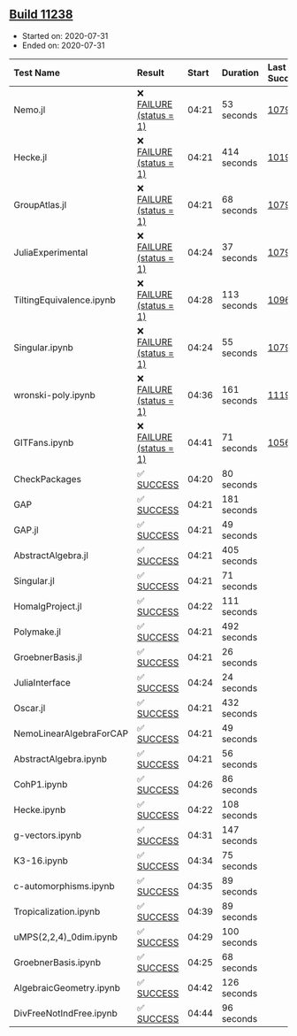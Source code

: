 ## [Build 11238](https://oscarci.mathematik.uni-kl.de/job/oscar/11238/)

* Started on: 2020-07-31
* Ended on: 2020-07-31

| Test Name    | Result | Start | Duration | Last Success | First Failure |
|:-------------|:-------|:------|:---------|:-------------|:--------------|
| Nemo.jl | ❌ [FAILURE (status = 1)](https://oscarci.mathematik.uni-kl.de/job/oscar/11238/artifact/logs/build-11238/Nemo.jl.log) | 04:21 | 53 seconds | [10790](https://oscarci.mathematik.uni-kl.de/job/oscar/10790/) | [10791](https://oscarci.mathematik.uni-kl.de/job/oscar/10791/) |
| Hecke.jl | ❌ [FAILURE (status = 1)](https://oscarci.mathematik.uni-kl.de/job/oscar/11238/artifact/logs/build-11238/Hecke.jl.log) | 04:21 | 414 seconds | [10197](https://oscarci.mathematik.uni-kl.de/job/oscar/10197/) | [10198](https://oscarci.mathematik.uni-kl.de/job/oscar/10198/) |
| GroupAtlas.jl | ❌ [FAILURE (status = 1)](https://oscarci.mathematik.uni-kl.de/job/oscar/11238/artifact/logs/build-11238/GroupAtlas.jl.log) | 04:21 | 68 seconds | [10790](https://oscarci.mathematik.uni-kl.de/job/oscar/10790/) | [10791](https://oscarci.mathematik.uni-kl.de/job/oscar/10791/) |
| JuliaExperimental | ❌ [FAILURE (status = 1)](https://oscarci.mathematik.uni-kl.de/job/oscar/11238/artifact/logs/build-11238/JuliaExperimental.log) | 04:24 | 37 seconds | [10790](https://oscarci.mathematik.uni-kl.de/job/oscar/10790/) | [10791](https://oscarci.mathematik.uni-kl.de/job/oscar/10791/) |
| TiltingEquivalence.ipynb | ❌ [FAILURE (status = 1)](https://oscarci.mathematik.uni-kl.de/job/oscar/11238/artifact/logs/build-11238/TiltingEquivalence.ipynb.log) | 04:28 | 113 seconds | [10962](https://oscarci.mathematik.uni-kl.de/job/oscar/10962/) | [10963](https://oscarci.mathematik.uni-kl.de/job/oscar/10963/) |
| Singular.ipynb | ❌ [FAILURE (status = 1)](https://oscarci.mathematik.uni-kl.de/job/oscar/11238/artifact/logs/build-11238/Singular.ipynb.log) | 04:24 | 55 seconds | [10790](https://oscarci.mathematik.uni-kl.de/job/oscar/10790/) | [10791](https://oscarci.mathematik.uni-kl.de/job/oscar/10791/) |
| wronski-poly.ipynb | ❌ [FAILURE (status = 1)](https://oscarci.mathematik.uni-kl.de/job/oscar/11238/artifact/logs/build-11238/wronski-poly.ipynb.log) | 04:36 | 161 seconds | [11192](https://oscarci.mathematik.uni-kl.de/job/oscar/11192/) | [11193](https://oscarci.mathematik.uni-kl.de/job/oscar/11193/) |
| GITFans.ipynb | ❌ [FAILURE (status = 1)](https://oscarci.mathematik.uni-kl.de/job/oscar/11238/artifact/logs/build-11238/GITFans.ipynb.log) | 04:41 | 71 seconds | [10566](https://oscarci.mathematik.uni-kl.de/job/oscar/10566/) | [10567](https://oscarci.mathematik.uni-kl.de/job/oscar/10567/) |
| CheckPackages | ✅ [SUCCESS](https://oscarci.mathematik.uni-kl.de/job/oscar/11238/artifact/logs/build-11238/CheckPackages.log) | 04:20 | 80 seconds |  |  |
| GAP | ✅ [SUCCESS](https://oscarci.mathematik.uni-kl.de/job/oscar/11238/artifact/logs/build-11238/GAP.log) | 04:21 | 181 seconds |  |  |
| GAP.jl | ✅ [SUCCESS](https://oscarci.mathematik.uni-kl.de/job/oscar/11238/artifact/logs/build-11238/GAP.jl.log) | 04:21 | 49 seconds |  |  |
| AbstractAlgebra.jl | ✅ [SUCCESS](https://oscarci.mathematik.uni-kl.de/job/oscar/11238/artifact/logs/build-11238/AbstractAlgebra.jl.log) | 04:21 | 405 seconds |  |  |
| Singular.jl | ✅ [SUCCESS](https://oscarci.mathematik.uni-kl.de/job/oscar/11238/artifact/logs/build-11238/Singular.jl.log) | 04:21 | 71 seconds |  |  |
| HomalgProject.jl | ✅ [SUCCESS](https://oscarci.mathematik.uni-kl.de/job/oscar/11238/artifact/logs/build-11238/HomalgProject.jl.log) | 04:22 | 111 seconds |  |  |
| Polymake.jl | ✅ [SUCCESS](https://oscarci.mathematik.uni-kl.de/job/oscar/11238/artifact/logs/build-11238/Polymake.jl.log) | 04:21 | 492 seconds |  |  |
| GroebnerBasis.jl | ✅ [SUCCESS](https://oscarci.mathematik.uni-kl.de/job/oscar/11238/artifact/logs/build-11238/GroebnerBasis.jl.log) | 04:21 | 26 seconds |  |  |
| JuliaInterface | ✅ [SUCCESS](https://oscarci.mathematik.uni-kl.de/job/oscar/11238/artifact/logs/build-11238/JuliaInterface.log) | 04:24 | 24 seconds |  |  |
| Oscar.jl | ✅ [SUCCESS](https://oscarci.mathematik.uni-kl.de/job/oscar/11238/artifact/logs/build-11238/Oscar.jl.log) | 04:21 | 432 seconds |  |  |
| NemoLinearAlgebraForCAP | ✅ [SUCCESS](https://oscarci.mathematik.uni-kl.de/job/oscar/11238/artifact/logs/build-11238/NemoLinearAlgebraForCAP.log) | 04:21 | 49 seconds |  |  |
| AbstractAlgebra.ipynb | ✅ [SUCCESS](https://oscarci.mathematik.uni-kl.de/job/oscar/11238/artifact/logs/build-11238/AbstractAlgebra.ipynb.log) | 04:21 | 56 seconds |  |  |
| CohP1.ipynb | ✅ [SUCCESS](https://oscarci.mathematik.uni-kl.de/job/oscar/11238/artifact/logs/build-11238/CohP1.ipynb.log) | 04:26 | 86 seconds |  |  |
| Hecke.ipynb | ✅ [SUCCESS](https://oscarci.mathematik.uni-kl.de/job/oscar/11238/artifact/logs/build-11238/Hecke.ipynb.log) | 04:22 | 108 seconds |  |  |
| g-vectors.ipynb | ✅ [SUCCESS](https://oscarci.mathematik.uni-kl.de/job/oscar/11238/artifact/logs/build-11238/g-vectors.ipynb.log) | 04:31 | 147 seconds |  |  |
| K3-16.ipynb | ✅ [SUCCESS](https://oscarci.mathematik.uni-kl.de/job/oscar/11238/artifact/logs/build-11238/K3-16.ipynb.log) | 04:34 | 75 seconds |  |  |
| c-automorphisms.ipynb | ✅ [SUCCESS](https://oscarci.mathematik.uni-kl.de/job/oscar/11238/artifact/logs/build-11238/c-automorphisms.ipynb.log) | 04:35 | 89 seconds |  |  |
| Tropicalization.ipynb | ✅ [SUCCESS](https://oscarci.mathematik.uni-kl.de/job/oscar/11238/artifact/logs/build-11238/Tropicalization.ipynb.log) | 04:39 | 89 seconds |  |  |
| uMPS(2,2,4)_0dim.ipynb | ✅ [SUCCESS](https://oscarci.mathematik.uni-kl.de/job/oscar/11238/artifact/logs/build-11238/uMPS-2-2-4-_0dim.ipynb.log) | 04:29 | 100 seconds |  |  |
| GroebnerBasis.ipynb | ✅ [SUCCESS](https://oscarci.mathematik.uni-kl.de/job/oscar/11238/artifact/logs/build-11238/GroebnerBasis.ipynb.log) | 04:25 | 68 seconds |  |  |
| AlgebraicGeometry.ipynb | ✅ [SUCCESS](https://oscarci.mathematik.uni-kl.de/job/oscar/11238/artifact/logs/build-11238/AlgebraicGeometry.ipynb.log) | 04:42 | 126 seconds |  |  |
| DivFreeNotIndFree.ipynb | ✅ [SUCCESS](https://oscarci.mathematik.uni-kl.de/job/oscar/11238/artifact/logs/build-11238/DivFreeNotIndFree.ipynb.log) | 04:44 | 96 seconds |  |  |
